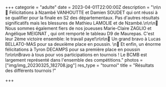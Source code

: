 +++
categorie = "adulte"
date = 2023-04-01T22:00:00Z
description = "\n\n🥈 Félicitations à Nzambé VANHOUTTE et Damien SOUDET qui ont réussi à se qualifier pour la finale en S2 des départementaux. Pas d'autres résultats significatifs mais les blessures de Mathieu LAMOLIE et de Nzambé.\n\n\n🥇 Nous sommes également fiers de nos joueuses Marie-Claire ZAGLIO et Angélique MEIGNAT , qui ont remporté le tableau D9 de Maurepas. C'est leur 2ème victoire ensemble: le travail paye!\n\n\n🥈 Un grand bravo à Lucas BELLATO-MAS pour sa deuxième place en poussin. \n🥇 Et enfin, un énorme félicitations à Tyron DECAMPS pour sa première place en poussin !\n\n\nBravo à tous pour vos participations en tournois ! Le BCMB est largement représenté dans l'ensemble des compétitions."
photos = ["img/img_20230325_182708.jpg"]
res_type = "tournoi"
title = "Résultats des différents tournois !"

+++
